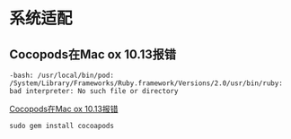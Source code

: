 # 系统适配

## Cocopods在Mac ox 10.13报错

```
-bash: /usr/local/bin/pod: /System/Library/Frameworks/Ruby.framework/Versions/2.0/usr/bin/ruby: bad interpreter: No such file or directory 
```

[Cocopods在Mac ox 10.13报错](https://blog.csdn.net/quanqinyang/article/details/78203807)

```
sudo gem install cocoapods 
```